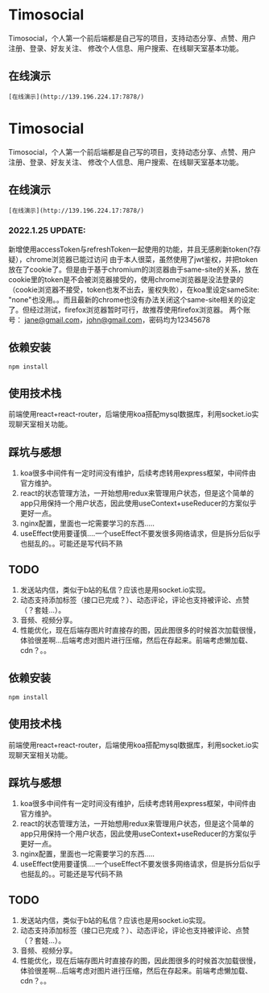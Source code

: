 # Timosocial
Timosocial，个人第一个前后端都是自己写的项目，支持动态分享、点赞、用户注册、登录、好友关注、
修改个人信息、用户搜索、在线聊天室基本功能。

## 在线演示
	[在线演示](http://139.196.224.17:7878/)
# Timosocial
Timosocial，个人第一个前后端都是自己写的项目，支持动态分享、点赞、用户注册、登录、好友关注、
修改个人信息、用户搜索、在线聊天室基本功能。

## 在线演示
	[在线演示](http://139.196.224.17:7878/)
### 2022.1.25 UPDATE:
  新增使用accessToken与refreshToken一起使用的功能，并且无感刷新token(?存疑），chrome浏览器已能过访问
由于本人很菜，虽然使用了jwt鉴权，并把token放在了cookie了。但是由于基于chromium的浏览器由于same-site的关系，放在cookie里的token是不会被浏览器接受的，使用chrome浏览器是没法登录的（cookie浏览器不接受，token也发不出去，鉴权失败），在koa里设定sameSite: "none"也没用。。而且最新的chrome也没有办法关闭这个same-site相关的设定了。但经过测试，firefox浏览器暂时可行，故推荐使用firefox浏览器。
两个账号： jane@gmail.com，john@gmail.com，密码均为12345678

## 依赖安装
`npm install`

## 使用技术栈
前端使用react+react-router，后端使用koa搭配mysql数据库，利用socket.io实现聊天室相关功能。

## 踩坑与感想
1. koa很多中间件有一定时间没有维护，后续考虑转用express框架，中间件由官方维护。
2. react的状态管理方法，一开始想用redux来管理用户状态，但是这个简单的app只用保持一个用户状态，因此使用useContext+useReducer的方案似乎更好一点。
3. nginx配置，里面也一坨需要学习的东西.....
4. useEffect使用要谨慎....一个useEffect不要发很多网络请求，但是拆分后似乎也挺乱的。。可能还是写代码不熟

## TODO
1. 发送站内信，类似于b站的私信？应该也是用socket.io实现。
2. 动态支持添加标签（接口已完成？）、动态评论，评论也支持被评论、点赞（？套娃...）。
3. 音频、视频分享。
4. 性能优化，现在后端存图片时直接存的图，因此图很多的时候首次加载很慢，体验很差啊...后端考虑对图片进行压缩，然后在存起来。前端考虑懒加载、cdn？。。


## 依赖安装
`npm install`

## 使用技术栈
前端使用react+react-router，后端使用koa搭配mysql数据库，利用socket.io实现聊天室相关功能。

## 踩坑与感想
1. koa很多中间件有一定时间没有维护，后续考虑转用express框架，中间件由官方维护。
2. react的状态管理方法，一开始想用redux来管理用户状态，但是这个简单的app只用保持一个用户状态，因此使用useContext+useReducer的方案似乎更好一点。
3. nginx配置，里面也一坨需要学习的东西.....
4. useEffect使用要谨慎....一个useEffect不要发很多网络请求，但是拆分后似乎也挺乱的。。可能还是写代码不熟

## TODO
1. 发送站内信，类似于b站的私信？应该也是用socket.io实现。
2. 动态支持添加标签（接口已完成？）、动态评论，评论也支持被评论、点赞（？套娃...）。
3. 音频、视频分享。
4. 性能优化，现在后端存图片时直接存的图，因此图很多的时候首次加载很慢，体验很差啊...后端考虑对图片进行压缩，然后在存起来。前端考虑懒加载、cdn？。。
